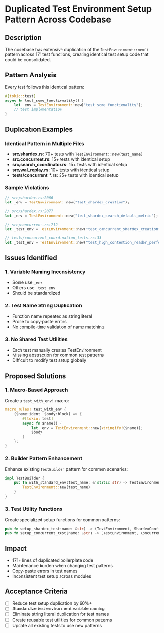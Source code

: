 # Duplicated Test Environment Setup Pattern Across Codebase

## Description
The codebase has extensive duplication of the `TestEnvironment::new()` pattern across 171 test functions, creating identical test setup code that could be consolidated.

## Pattern Analysis
Every test follows this identical pattern:
```rust
#[tokio::test]
async fn test_some_functionality() {
    let _env = TestEnvironment::new("test_some_functionality");
    // test implementation
}
```

## Duplication Examples

### Identical Pattern in Multiple Files
- **src/shardex.rs**: 70+ tests with `TestEnvironment::new(test_name)`
- **src/concurrent.rs**: 15+ tests with identical setup  
- **src/search_coordinator.rs**: 15+ tests with identical setup
- **src/wal_replay.rs**: 10+ tests with identical setup
- **tests/concurrent_*.rs**: 25+ tests with identical setup

### Sample Violations
```rust
// src/shardex.rs:2066
let _env = TestEnvironment::new("test_shardex_creation");

// src/shardex.rs:2077  
let _env = TestEnvironment::new("test_shardex_search_default_metric");

// src/concurrent.rs:712
let _test_env = TestEnvironment::new("test_concurrent_shardex_creation");

// tests/concurrent_coordination_tests.rs:33
let _test_env = TestEnvironment::new("test_high_contention_reader_performance");
```

## Issues Identified

### 1. Variable Naming Inconsistency
- Some use `_env`
- Others use `_test_env` 
- Should be standardized

### 2. Test Name String Duplication
- Function name repeated as string literal
- Prone to copy-paste errors
- No compile-time validation of name matching

### 3. No Shared Test Utilities
- Each test manually creates TestEnvironment
- Missing abstraction for common test patterns
- Difficult to modify test setup globally

## Proposed Solutions

### 1. Macro-Based Approach
Create a `test_with_env!` macro:
```rust
macro_rules! test_with_env {
    ($name:ident, $body:block) => {
        #[tokio::test]
        async fn $name() {
            let _env = TestEnvironment::new(stringify!($name));
            $body
        }
    };
}
```

### 2. Builder Pattern Enhancement
Enhance existing `TestBuilder` pattern for common scenarios:
```rust
impl TestBuilder {
    pub fn with_standard_env(test_name: &'static str) -> TestEnvironment {
        TestEnvironment::new(test_name)
    }
}
```

### 3. Test Utility Functions
Create specialized setup functions for common patterns:
```rust
pub fn setup_shardex_test(name: &str) -> (TestEnvironment, ShardexConfig) { ... }
pub fn setup_concurrent_test(name: &str) -> (TestEnvironment, ConcurrentShardex) { ... }
```

## Impact
- 171+ lines of duplicated boilerplate code
- Maintenance burden when changing test patterns
- Copy-paste errors in test names
- Inconsistent test setup across modules

## Acceptance Criteria
- [ ] Reduce test setup duplication by 90%+
- [ ] Standardize test environment variable naming
- [ ] Eliminate string literal duplication for test names
- [ ] Create reusable test utilities for common patterns
- [ ] Update all existing tests to use new patterns